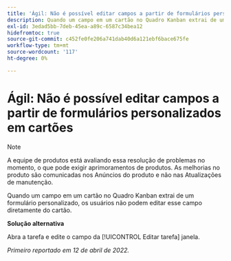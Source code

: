 ```yaml
---
title: 'Ágil: Não é possível editar campos a partir de formulários personalizados nos cartões'
description: Quando um campo em um cartão no Quadro Kanban extrai de um formulário personalizado, os usuários não podem editar esse campo diretamente do cartão.
exl-id: 3edad5bb-7deb-45ea-a89c-6587c34bea12
hidefromtoc: true
source-git-commit: c452fe0fe206a741dab40d6a121ebf6bace675fe
workflow-type: tm+mt
source-wordcount: '117'
ht-degree: 0%

---
```


# Ágil: Não é possível editar campos a partir de formulários personalizados em cartões

>[!NOTE]
>
>A equipe de produtos está avaliando essa resolução de problemas no momento, o que pode exigir aprimoramentos de produtos. As melhorias no produto são comunicadas nos Anúncios do produto e não nas Atualizações de manutenção.

Quando um campo em um cartão no Quadro Kanban extrai de um formulário personalizado, os usuários não podem editar esse campo diretamente do cartão.

**Solução alternativa**

Abra a tarefa e edite o campo da [!UICONTROL Editar tarefa] janela.

_Primeiro reportado em 12 de abril de 2022._
